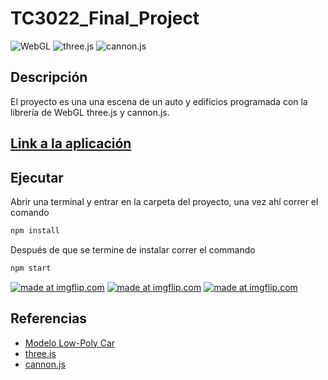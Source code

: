 # TC3022_Final_Project

![WebGL](https://img.shields.io/badge/-WebGL-red) ![three.js](https://img.shields.io/badge/-three.js-blue) ![cannon.js](https://img.shields.io/badge/-cannon.js-lightgrey) 

## Descripción
El proyecto es una una escena de un auto y edificios programada con la librería de WebGL three.js y cannon.js.

## [Link a la aplicación ](https://tc3022finalproject.herokuapp.com/ ) 
## Ejecutar 
Abrir una terminal y entrar en la carpeta del proyecto, una vez ahí correr el comando  
```bash
npm install
```
Después de que se termine de instalar correr el commando  
```bash
npm start
```

<a href="https://imgflip.com/gif/4vsbth"><img src="https://i.imgflip.com/4vsbth.gif" title="made at imgflip.com"/></a>
<a href="https://imgflip.com/gif/4vsd52"><img src="https://i.imgflip.com/4vsd52.gif" title="made at imgflip.com"/></a>
<a href="https://imgflip.com/gif/4wgyvh"><img src="https://i.imgflip.com/4wgyvh.gif" title="made at imgflip.com"/></a>



## Referencias
* [Modelo Low-Poly Car](https://free3d.com/3d-model/low-poly-car-40967.html) 
* [three.js](https://threejs.org/) 
* [cannon.js](https://schteppe.github.io/cannon.js/) 




